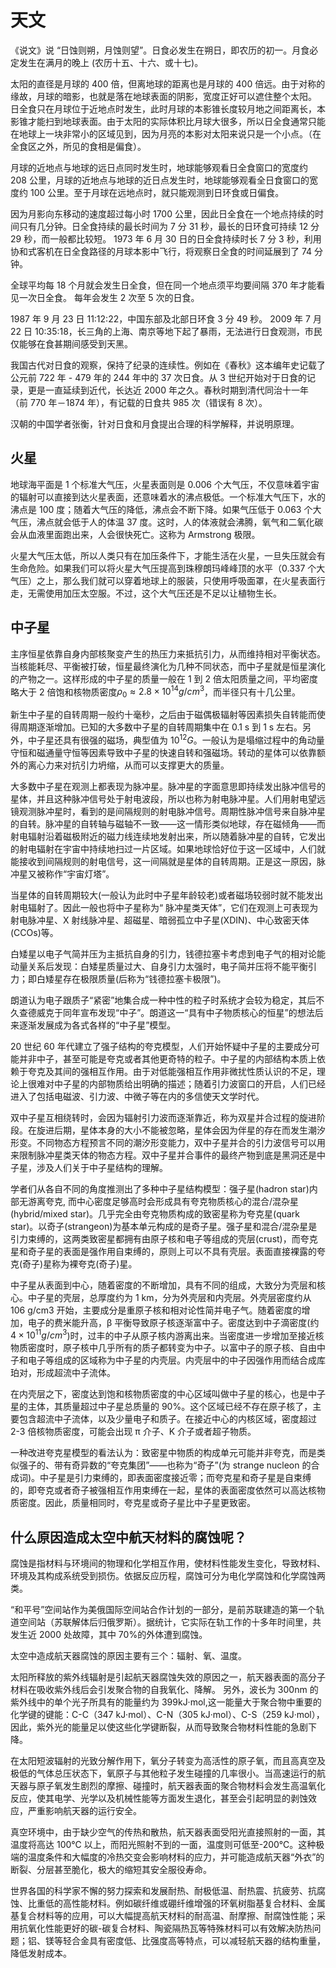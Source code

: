 # 天文

《说文》说 “日蚀则朔，月蚀则望”。日食必发生在朔日，即农历的初一。月食必定发生在满月的晚上 (农历十五、十六、或十七)。

太阳的直径是月球的 400 倍，但离地球的距离也是月球的 400 倍远。由于对称的缘故，月球的暗影，也就是落在地球表面的阴影，宽度正好可以遮住整个太阳。
日全食只在月球位于近地点时发生，此时月球的本影锥长度较月地之间距离长，本影锥才能扫到地球表面。由于太阳的实际体积比月球大很多，所以日全食通常只能在地球上一块非常小的区域见到，因为月亮的本影对太阳来说只是一个小点。（在全食区之外，所见的食相是偏食）。

月球的近地点与地球的远日点同时发生时，地球能够观看日全食窗口的宽度约 208 公里，月球的近地点与地球的近日点发生时，地球能够观看全日食窗口的宽度约 100 公里。至于月球在远地点时，就只能观测到日环食或日偏食。

因为月影向东移动的速度超过每小时 1700 公里，因此日全食在一个地点持续的时间只有几分钟。日全食持续的最长时间为 7 分 31 秒，最长的日环食可持续 12 分 29 秒，而一般都比较短。
1973 年 6 月 30 日的日全食持续时长 7 分 3 秒，利用协和式客机在日全食路径的月球本影中飞行，将观察日全食的时间延展到了 74 分钟。

全球平均每 18 个月就会发生日全食，但在同一个地点须平均要间隔 370 年才能看见一次日全食。
每年会发生 2 次至 5 次的日食。

1987 年 9 月 23 日 11:12:22，中国东部及北部日环食 3 分 49 秒。
2009 年 7 月 22 日 10:35:18，长三角的上海、南京等地下起了暴雨，无法进行日食观测，市民仅能够在食甚期间感受到天黑。

我国古代对日食的观察，保持了纪录的连续性。例如在《春秋》这本编年史记载了公元前 722 年 - 479 年的 244 年中的 37 次日食。从 3 世纪开始对于日食的记录，更是一直延续到近代，长达近 2000 年之久。春秋时期到清代同治十一年（前 770 年－1874 年），有记载的日食共 985 次（错误有 8 次）。

汉朝的中国学者张衡，针对日食和月食提出合理的科学解释，并说明原理。

## 火星

地球海平面是 1 个标准大气压，火星表面则是 0.006 个大气压，不仅意味着宇宙的辐射可以直接到达火星表面，还意味着水的沸点极低。一个标准大气压下，水的沸点是 100 度；随着大气压的降低，沸点会不断下降。如果气压低于 0.063 个大气压，沸点就会低于人的体温 37 度。这时，人的体液就会沸腾，氧气和二氧化碳会从血液里面跑出来，人会很快死亡。这称为 Armstrong 极限。

火星大气压太低，所以人类只有在加压条件下，才能生活在火星，一旦失压就会有生命危险。如果我们可以将火星大气压提高到珠穆朗玛峰峰顶的水平（0.337 个大气压）之上，那么我们就可以穿着地球上的服装，只使用呼吸面罩，在火星表面行走，无需使用加压太空服。不过，这个大气压还是不足以让植物生长。

## 中子星

主序恒星依靠自身内部核聚变产生的热压力来抵抗引力，从而维持相对平衡状态。当核能耗尽、平衡被打破，恒星最终演化为几种不同状态，而中子星就是恒星演化的产物之一。这样形成的中子星的质量一般在 1 到 2 倍太阳质量之间，平均密度略大于 2 倍饱和核物质密度$ρ_0 ≈ 2.8×10^{14} g/cm^3$，而半径只有十几公里。

新生中子星的自转周期一般约十毫秒，之后由于磁偶极辐射等因素损失自转能而使得周期逐渐增加。已知的大多数中子星的自转周期集中在 0.1 s 到 1 s 左右。另外，中子星还具有很强的磁场，典型值为 $10^{12}G$。一般认为是塌缩过程中的角动量守恒和磁通量守恒等因素导致中子星的快速自转和强磁场。转动的星体可以依靠额外的离心力来对抗引力坍缩，从而可以支撑更大的质量。

大多数中子星在观测上都表现为脉冲星。脉冲星的字面意思即持续发出脉冲信号的星体，并且这种脉冲信号处于射电波段，所以也称为射电脉冲星。人们用射电望远镜观测脉冲星时，看到的是间隔规则的射电脉冲信号。周期性脉冲信号来自脉冲星的自转。脉冲星的自转轴与磁轴不一致——这一情形类似地球，存在磁倾角——而射电辐射沿着磁极附近的磁力线连续地发射出来，所以随着脉冲星的自转，它发出的射电辐射在宇宙中持续地扫过一片区域。如果地球恰好位于这一区域中，人们就能接收到间隔规则的射电信号，这一间隔就是星体的自转周期。正是这一原因，脉冲星又被称作“宇宙灯塔”。

当星体的自转周期较大(一般认为此时中子星年龄较老)或者磁场较弱时就不能发出射电辐射了。因此一般也将中子星称为“ 脉冲星类天体”，它们在观测上可表现为射电脉冲星、X 射线脉冲星、超磁星、暗弱孤立中子星(XDIN)、中心致密天体(CCOs)等。

白矮星以电子气简并压为主抵抗自身的引力，钱德拉塞卡考虑到电子气的相对论能动量关系后发现：白矮星质量过大、自身引力太强时，电子简并压将不能平衡引力；即白矮星存在极限质量(后称为“钱德拉塞卡极限”)。

朗道认为电子跟质子“紧密”地集合成一种中性的粒子时系统才会较为稳定，其后不久查德威克于同年宣布发现“中子”。朗道这一“具有中子物质核心的恒星”的想法后来逐渐发展成为各式各样的“中子星”模型。

20 世纪 60 年代建立了强子结构的夸克模型，人们开始怀疑中子星的主要成分可能并非中子，甚至可能是夸克或者其他更奇特的粒子。中子星的内部结构本质上依赖于夸克及其间的强相互作用。由于对低能强相互作用非微扰性质认识的不足，理论上很难对中子星的内部物质给出明确的描述；随着引力波窗口的开启，人们已经进入了包括电磁波、引力波、中微子等在内的多信使天文学时代。

双中子星互相绕转时，会因为辐射引力波而逐渐靠近，称为双星并合过程的旋进阶段。在旋进后期，星体本身的大小不能被忽略，星体会因为伴星的存在而发生潮汐形变。不同物态方程预言不同的潮汐形变能力，双中子星并合的引力波信号可以用来限制脉冲星类天体的物态方程。双中子星并合事件的最终产物到底是黑洞还是中子星，涉及人们关于中子星结构的理解。

学者们从各自不同的角度推测出了多种中子星结构模型：强子星(hadron star)内部无游离夸克, 而中心密度足够高时会形成具有夸克物质核心的混合/混杂星(hybrid/mixed star)。几乎完全由夸克物质构成的致密星称为夸克星(quark star)。以奇子(strangeon)为基本单元构成的是奇子星。强子星和混合/混杂星是引力束缚的，这两类致密星都拥有由原子核和电子等组成的壳层(crust)，而夸克星和奇子星的表面是强作用自束缚的，原则上可以不具有壳层。表面直接裸露的夸克(奇子)星称为裸夸克(奇子)星。

中子星从表面到中心，随着密度的不断增加，具有不同的组成，大致分为壳层和核心。中子星的壳层，总厚度约为 1 km，分为外壳层和内壳层。外壳层密度约从 106 g/cm3 开始，主要成分是重原子核和相对论性简并电子气。随着密度的增加，电子的费米能升高，β 平衡导致原子核逐渐富中子。密度达到中子滴密度(约$4×10^{11} g/cm^3$)时，过丰的中子从原子核内游离出来。当密度进一步增加至接近核物质密度时，原子核中几乎所有的质子都转变为中子。以富中子的原子核、自由中子和电子等组成的区域称为中子星的内壳层。内壳层中的中子因强作用而结合成库珀对，形成超流中子流体。

在内壳层之下，密度达到饱和核物质密度的中心区域叫做中子星的核心，也是中子星的主体，其质量超过中子星总质量的 90%。这个区域已经不存在原子核了，主要包含超流中子流体，以及少量电子和质子。在接近中心的内核区域，密度超过 2-3 倍核物质密度，可能会出现 π 介子、K 介子或者超子物质。

一种改进夸克星模型的看法认为：致密星中物质的构成单元可能并非夸克，而是类似强子的、带有奇异数的“夸克集团”——也称为“奇子”(为 strange nucleon 的合成词)。中子星是引力束缚的，即表面密度接近零；而夸克星和奇子星是自束缚的，即夸克或者奇子被强相互作用束缚在一起，星体的表面密度依然可以高达核物质密度。因此，质量相同时，夸克星或奇子星比中子星更致密。

## 什么原因造成太空中航天材料的腐蚀呢？

腐蚀是指材料与环境间的物理和化学相互作用，使材料性能发生变化，导致材料、环境及其构成系统受到损伤。依据反应历程，腐蚀可分为电化学腐蚀和化学腐蚀两类。

“和平号”空间站作为美俄国际空间站合作计划的一部分，是前苏联建造的第一个轨道空间站（苏联解体后归俄罗斯）。据统计，它实际在轨工作的十多年时间里，共发生近 2000 处故障，其中 70%的外体遭到腐蚀。

太空中造成航天器腐蚀的原因主要有三个：辐射、氧、温度。

太阳所释放的紫外线辐射是引起航天器腐蚀失效的原因之一，航天器表面的高分子材料在吸收紫外线后会引发聚合物的自我氧化、降解。
另外，波长为 300nm 的紫外线中的单个光子所具有的能量约为 399kJ·mol,这一能量大于聚合物中重要的化学键的键能：C-C（347 kJ·mol）、C-N（305 kJ·mol）、C-S（259 kJ·mol），因此，紫外光的能量足以使这些化学键断裂，从而导致聚合物材料性能的急剧下降。

在太阳短波辐射的光致分解作用下，氧分子转变为高活性的原子氧，而且高真空及极低的气体总压状态下，氧原子与其他粒子发生碰撞的几率很小。当高速运行的航天器与原子氧发生剧烈的摩擦、碰撞时，航天器表面的聚合物材料会发生高温氧化反应，使其电学、光学以及机械性能等方面发生退化，甚至会引起明显的剥蚀效应，严重影响航天器的运行安全。

真空环境中，由于缺少空气的传热和散热，航天器表面受阳光直接照射的一面，其温度将高达 100℃ 以上，而阳光照射不到的一面，温度则可低至-200℃。这种极端的温度条件和大幅度的冷热交变会影响材料的应力，并可能造成航天器“外衣”的断裂、分层甚至脆化，极大的缩短其安全服役寿命。

世界各国的科学家不懈的努力探索和发展耐热、耐极低温、耐热震、抗疲劳、抗腐蚀、比重低的高性能材料。例如碳纤维或硼纤维增强的环氧树脂基复合材料、金属基复合材料等的应用，可以大幅提高航天材料的耐高温、耐摩擦、耐腐蚀性能；采用抗氧化性能更好的碳-碳复合材料、陶瓷隔热瓦等特殊材料可以有效解决防热问题；铝、镁等轻合金具有密度低、比强度高等特点，可以减轻航天器的结构重量，降低发射成本。
